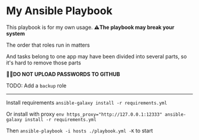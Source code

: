 # My Ansible Playbook

This playbook is for my own usage. **⚠️The playbook may break your system**

The order that roles run in matters

And tasks belong to one app may have been divided into several parts, so it's hard to remove those parts

**✋🏻DO NOT UPLOAD PASSWORDS TO GITHUB**

TODO: Add a `backup` role

---

Install requirements `ansible-galaxy install -r requirements.yml`

Or install with proxy `env https_proxy="http://127.0.0.1:12333" ansible-galaxy install -r requirements.yml`

Then `ansible-playbook -i hosts ./playbook.yml -K` to start
